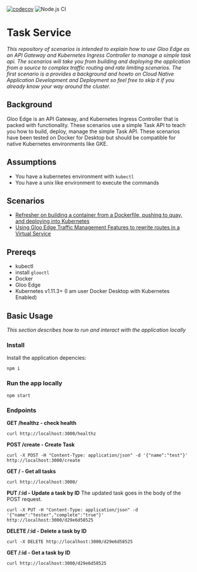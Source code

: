 [![codecov](https://codecov.io/gh/cmwylie19/task-service/branch/master/graph/badge.svg?token=BRK6V3DOQA)](https://codecov.io/gh/cmwylie19/task-service) ![Node.js CI](https://github.com/cmwylie19/task-service/workflows/Node.js%20CI/badge.svg)
# Task Service
_This repository of scenarios is intended to explain how to use Gloo Edge as an API Gateway and Kubernetes Ingress Controller to manage a simple task api. The scenarios will take you from building and deploying the application from a source to complex traffic routing and rate limiting scenarios. The first scenario is a provides a background and howto on Cloud Native Application Development and Deployment so feel free to skip it if you already know your way around the cluster._

## Background
Gloo Edge is an API Gateway, and Kubernetes Ingress Controller that is packed with functionality. These scenarios use a simple Task API to teach you how to build, deploy, manage the simple Task API. These scenarios have been tested on Docker for Desktop but should be compatible for native Kubernetes environments like GKE.

## Assumptions
- You have a kubernetes environment with `kubectl`
- You have a unix like environment to execute the commands

## Scenarios
- [Refresher on building a container from a Dockerfile, pushing to quay, and deploying into Kubernetes](https://github.com/cmwylie19/task-service/blob/master/Scenarios/DeployInK8s.md)
- [Using Gloo Edge Traffic Management Features to rewrite routes in a Virtual Service](https://github.com/cmwylie19/task-service/blob/master/Scenarios/TrafficManagement-RewriteRoutes.md)
## Prereqs
- kubectl
- install `glooctl`
- Docker
- Gloo Edge 
- Kubernetes v1.11.3+ (I am user Docker Desktop with Kubernetes Enabled)


## Basic Usage
_This section describes how to run and interact with the application locally_

### Install
Install the application depencies:
```
npm i
```

### Run the app locally

```
npm start
```

### Endpoints
**GET /healthz - check health**
```
curl http://localhost:3000/healthz
```

**POST /create - Create Task**
```
curl -X POST -H "Content-Type: application/json" -d '{"name":"test"}' http://localhost:3000/create
```

**GET / - Get all tasks**
```
curl http://localhost:3000/
```

**PUT /:id - Update a task by ID**
The updated task goes in the body of the POST request.
```
curl -X PUT -H "Content-Type: application/json" -d '{"name":"tester","complete":"true"}' http://localhost:3000/d29e6d58525
```

**DELETE /:id - Delete a task by ID**
```
curl -X DELETE http://localhost:3000/d29e6d58525
```


**GET /:id - Get a task by ID**
```
curl http://localhost:3000/d29e6d58525
```

